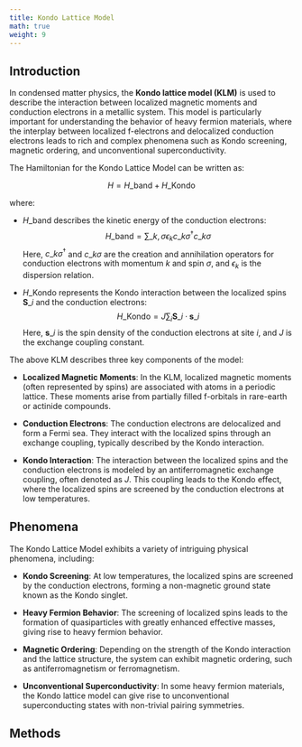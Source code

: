 ```yaml
---
title: Kondo Lattice Model
math: true
weight: 9
---
```


## Introduction

In condensed matter physics, the **Kondo lattice model (KLM)** is used to describe the interaction between localized magnetic moments and conduction electrons in a metallic system. This model is particularly important for understanding the behavior of heavy fermion materials, where the interplay between localized f-electrons and delocalized conduction electrons leads to rich and complex phenomena such as Kondo screening, magnetic ordering, and unconventional superconductivity.

The Hamiltonian for the Kondo Lattice Model can be written as:

$$
H = H\_{\text{band}} + H\_{\text{Kondo}}
$$

where:
- $H\_{\text{band}}$ describes the kinetic energy of the conduction electrons:
  $$
  H\_{\text{band}} = \sum\_{k, \sigma} \epsilon_k c\_{k\sigma}^\dagger c\_{k\sigma}
  $$
  Here, $c\_{k\sigma}^\dagger$ and $c\_{k\sigma}$ are the creation and annihilation operators for conduction electrons with momentum $k$ and spin $\sigma$, and $\epsilon_k$ is the dispersion relation.

- $H\_{\text{Kondo}}$ represents the Kondo interaction between the localized spins $\mathbf{S}\_i$ and the conduction electrons:
  $$
  H\_{\text{Kondo}} = J \sum_i \mathbf{S}\_i \cdot \mathbf{s}\_i
  $$
  Here, $\mathbf{s}\_i$ is the spin density of the conduction electrons at site $i$, and $J$ is the exchange coupling constant.
  
The above KLM describes three key components of the model:
- **Localized Magnetic Moments**: In the KLM, localized magnetic moments (often represented by spins) are associated with atoms in a periodic lattice. These moments arise from partially filled f-orbitals in rare-earth or actinide compounds.

- **Conduction Electrons**: The conduction electrons are delocalized and form a Fermi sea. They interact with the localized spins through an exchange coupling, typically described by the Kondo interaction.

- **Kondo Interaction**: The interaction between the localized spins and the conduction electrons is modeled by an antiferromagnetic exchange coupling, often denoted as $J$. This coupling leads to the Kondo effect, where the localized spins are screened by the conduction electrons at low temperatures.

## Phenomena

The Kondo Lattice Model exhibits a variety of intriguing physical phenomena, including:

- **Kondo Screening**: At low temperatures, the localized spins are screened by the conduction electrons, forming a non-magnetic ground state known as the Kondo singlet.

- **Heavy Fermion Behavior**: The screening of localized spins leads to the formation of quasiparticles with greatly enhanced effective masses, giving rise to heavy fermion behavior.

- **Magnetic Ordering**: Depending on the strength of the Kondo interaction and the lattice structure, the system can exhibit magnetic ordering, such as antiferromagnetism or ferromagnetism.

- **Unconventional Superconductivity**: In some heavy fermion materials, the Kondo lattice model can give rise to unconventional superconducting states with non-trivial pairing symmetries.


## Methods


